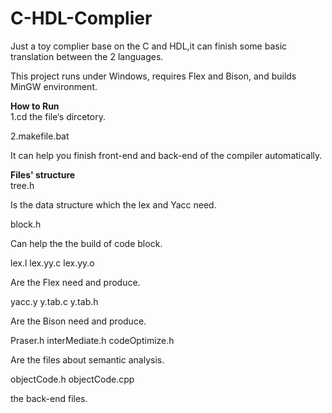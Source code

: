 # C-HDL-Complier
Just a toy complier base on the C and HDL,it can finish some basic translation between the 2 languages.  

This project runs under Windows, requires Flex and Bison, and builds MinGW environment.
  
**How to Run**  
1.cd the file‘s dircetory.  
  
2.makefile.bat
   
It can help you finish front-end and back-end of the compiler automatically.
  
**Files' structure**   
tree.h  
  
Is the data structure which the lex and Yacc need.  
  
block.h   
  
Can help the the build of code block.  
  
lex.l lex.yy.c lex.yy.o   
  
Are the Flex need and produce.  
  
yacc.y y.tab.c y.tab.h   
  
Are the Bison need and produce.  
  
Praser.h interMediate.h codeOptimize.h   
  
Are the files about semantic analysis. 

objectCode.h objectCode.cpp  

the back-end files.  



